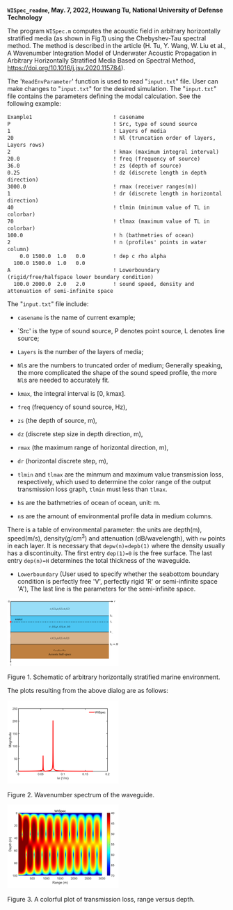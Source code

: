 **`WISpec_readme`, May. 7, 2022, Houwang Tu, National University of Defense Technology**

The program `WISpec.m` computes the acoustic field in arbitrary horizontally 
stratified media (as shown in Fig.1) using the Chebyshev-Tau spectral method.
The method is described in the article (H. Tu, Y. Wang, W. Liu et al., A 
Wavenumber Integration Model of Underwater Acoustic Propagation in Arbitrary 
Horizontally Stratified Media Based on Spectral Method, 
https://doi.org/10.1016/j.jsv.2020.115784).

The '`ReadEnvParameter`' function is used to read "`input.txt`" file. 
User can make changes to "`input.txt`" for the desired simulation. 
The "`input.txt`" file contains the parameters defining the modal
calculation. See the following example:

```
Example1                          ! casename
P                                 ! Src, type of sound source
1                                 ! Layers of media
20                                ! Nl (truncation order of layers, Layers rows)
2                                 ! kmax (maximum integral interval)
20.0                              ! freq (frequency of source)
36.0                              ! zs (depth of source)
0.25                              ! dz (discrete length in depth direction)
3000.0                            ! rmax (receiver ranges(m))
1                                 ! dr (discrete length in horizontal direction)
40                                ! tlmin (minimum value of TL in colorbar)
70                                ! tlmax (maximum value of TL in colorbar)
100.0                             ! h (bathmetries of ocean)
2                                 ! n (profiles' points in water column)
    0.0 1500.0  1.0   0.0         ! dep c rho alpha
  100.0 1500.0  1.0   0.0
A                                 ! Lowerboundary (rigid/free/halfspace lower boundary condition)
  100.0 2000.0  2.0   2.0         ! sound speed, density and attenuation of semi-infinite space

```

The "`input.txt`" file include:

*  `casename` is the name of current example;

*  `Src' is the type of sound source, P denotes point source, L denotes line source;

* `Layers` is the number of the layers of media; 

* `Nl`s are the numbers to truncated order of medium; Generally speaking, the
  more complicated the shape of the sound speed profile, the more `Nl`s
  are needed to accurately fit.

* `kmax`, the integral interval is [0, kmax]. 

* `freq` (frequency of sound source, Hz), 

* `zs` (the depth of source, m), 

* `dz` (discrete step size in depth direction, m),

* `rmax` (the maximum range of horizontal direction, m), 

* `dr` (horizontal discrete step, m),

* `tlmin` and `tlmax` are the minmum and maximum value transmission loss,
  respectively, which used to determine the color range of the output
  transmission loss graph, `tlmin` must less than `tlmax`.

* `h`s are the bathmetries of ocean of ocean, unit: m. 

* `n`s are the amount of environmental profile data in medium columns.

There is a table of environmental parameter: the units are depth(m), speed(m/s),
  density(g/cm$^3$) and attenuation (dB/wavelength), with `nw`
  points in each layer. It is necessary that `depw(n)=depb(1)` where the
  density usually has a discontinuity. The first entry `dep(1)=0` is the
  free surface. The last entry `dep(n)=H` determines the total thickness
  of the waveguide. 
 
*  `Lowerboundary` (User used to specify whether the seabottom
  boundary condition is perfectly free 'V', perfectly rigid 'R' or semi-infinite space 'A'), 
  The last line is the parameters for the semi-infinite space. 

<img src="img/Schematic.png" style="zoom:25%;" />
  
Figure 1. Schematic of arbitrary horizontally stratified marine environment.
  
  The plots resulting from the above dialog are as
  follows:

<img src="img/Spectrum.png" style="zoom:25%;" />

Figure 2. Wavenumber spectrum of the waveguide.

<img src="img/Pcolor.png" style="zoom:25%;" />

Figure 3. A colorful plot of transmission loss, range versus depth.
